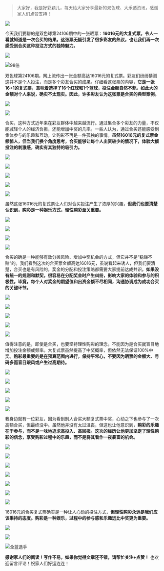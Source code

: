 > 大家好，我是好彩颖儿，每天给大家分享最新的双色球、大乐透资讯，感谢家人们点赞支持！

![](https://cdn.jsdelivr.net/gh/wangwenjie1314/PicCDN/2024-7-11/1720660897499-image.png)


今天我们要聊的是双色球第24106期中的一张晒票：**16016元的大复式票，令人一看就知道是一次合买的结果。这张票无疑引发了很多彩友的热议，也让我们再一次感受到合买这种投注方式的独特魅力。**


![](https://cdn.jsdelivr.net/gh/wangwenjie1314/PicCDN/2024-9-12/1726125550449-image.png)

![98倍](https://cdn.jsdelivr.net/gh/wangwenjie1314/PicCDN/2024-9-12/1726122052475-image.png)


双色球第24106期，网上流传出一张金额高达16016元的复式票。彩友们纷纷猜测这并不是个人投注，而是多个彩友合买的成果。仔细看这张票的内容，**它是一张16+1的复式票，意味着选择了16个红球和1个蓝球，投注金额自然不菲。如此大的金额对个人来说，确实不太现实。因此，许多彩友认为这张票是合买的典型案例。**

![](https://cdn.jsdelivr.net/gh/wangwenjie1314/PicCDN/2024-9-12/1726122316423-image.png)

![](https://cdn.jsdelivr.net/gh/wangwenjie1314/PicCDN/2024-9-12/1726122409191-image.png)

合买，这种方式近年来在彩友群体中越来越流行。通过集合多个彩友的力量，不仅能减轻个人的经济负担，还能增加中奖的几率。一些人认为，通过合买还能感受到集体参与的乐趣和互动，让购彩不再是一件孤独的事情。**虽然16016元的复式票金额惊人，但当我们换个角度思考，合买能够让每个人出资较少的情况下，体验大额投注的刺激感，确实有其独特的吸引力。**

![](https://cdn.jsdelivr.net/gh/wangwenjie1314/PicCDN/2024-9-12/1726122459795-image.png)


![](https://cdn.jsdelivr.net/gh/wangwenjie1314/PicCDN/2024-9-12/1726122630587-image.png)

![](https://cdn.jsdelivr.net/gh/wangwenjie1314/PicCDN/2024-9-12/1726122535819-image.png)

![](https://cdn.jsdelivr.net/gh/wangwenjie1314/PicCDN/2024-9-12/1726125721027-image.png)


![](https://cdn.jsdelivr.net/gh/wangwenjie1314/PicCDN/2024-9-12/1726125743186-image.png)


虽然这张16016元的复式票让人们对合买投注产生了浓厚的兴趣，**但我们也要清楚认识到，购彩是一种娱乐方式，理性购彩至关重要。**


![](https://cdn.jsdelivr.net/gh/wangwenjie1314/PicCDN/2024-9-12/1726125761725-image.png)


![](https://cdn.jsdelivr.net/gh/wangwenjie1314/PicCDN/2024-9-12/1726122255674-image.png)

![](https://cdn.jsdelivr.net/gh/wangwenjie1314/PicCDN/2024-9-12/1726122262624-image.png)



![](https://cdn.jsdelivr.net/gh/wangwenjie1314/PicCDN/2024-9-12/1726122249069-image.png)


合买的确是一种能够有效分摊风险、增加中奖机会的方式，但它并不是“稳赚不赔”的。我们看到这次的合买票金额高达16016元，虽说看起来诱人，但我们要清楚，合买也是有风险的，奖金的分配和投注策略都需要大家提前达成共识。**如果没有统一的规则和默契，很容易在分配奖金时产生纠纷，影响大家的体验和参与的积极性。毕竟，每个人对奖金的期望值和出资金额不尽相同，沟通协调成为成功合买的关键环节。**





![](https://cdn.jsdelivr.net/gh/wangwenjie1314/PicCDN/2024-9-12/1726122090077-image.png)

![](https://cdn.jsdelivr.net/gh/wangwenjie1314/PicCDN/2024-9-12/1726122181584-image.png)

![](https://cdn.jsdelivr.net/gh/wangwenjie1314/PicCDN/2024-9-12/1726122193102-image.png)

![](https://cdn.jsdelivr.net/gh/wangwenjie1314/PicCDN/2024-9-12/1726122187869-image.png)

![](https://cdn.jsdelivr.net/gh/wangwenjie1314/PicCDN/2024-9-12/1726122202836-image.png)

值得注意的是，即使是合买，也要坚持理性购彩的理念。不能因为是合买就盲目地增加投注金额或频率。大复式票虽然提高了中奖概率，但依然无法保证100%中奖。**购彩最重要的是在预算范围内进行，保持平常心，不要因为晒票的金额大、号码多而盲目跟风或产生过高期待。**



![](https://cdn.jsdelivr.net/gh/wangwenjie1314/PicCDN/2024-9-12/1726122345346-image.png)


![](https://cdn.jsdelivr.net/gh/wangwenjie1314/PicCDN/2024-9-12/1726122752016-image.png)


![](https://cdn.jsdelivr.net/gh/wangwenjie1314/PicCDN/2024-9-12/1726122792174-image.png)

![](https://cdn.jsdelivr.net/gh/wangwenjie1314/PicCDN/2024-9-12/1726122778215-image.png)

![](https://cdn.jsdelivr.net/gh/wangwenjie1314/PicCDN/2024-9-12/1726122766985-image.png)

我身边就有一位彩友，因为看到别人合买大额复式票中奖，心动之下也参与了一次高额合买，但最终没中。虽然他并没有太过沮丧，但这也让他意识到，**购彩的乐趣在于参与，而不是一味地追求高投入、高回报。这次的经历让他更加坚定了理性购彩的信念，享受购彩过程中的乐趣，而不是将其看作一夜暴富的机会。**



![](https://cdn.jsdelivr.net/gh/wangwenjie1314/PicCDN/2024-9-12/1726122213934-image.png)

![](https://cdn.jsdelivr.net/gh/wangwenjie1314/PicCDN/2024-9-12/1726125839808-image.png)

![](https://cdn.jsdelivr.net/gh/wangwenjie1314/PicCDN/2024-9-12/1726125831870-image.png)

![](https://cdn.jsdelivr.net/gh/wangwenjie1314/PicCDN/2024-9-12/1726125823951-image.png)



![](https://cdn.jsdelivr.net/gh/wangwenjie1314/PicCDN/2024-9-12/1726122223286-image.png)


![](https://cdn.jsdelivr.net/gh/wangwenjie1314/PicCDN/2024-9-12/1726122236151-image.png)

![](https://cdn.jsdelivr.net/gh/wangwenjie1314/PicCDN/2024-9-12/1726122078190-image.png)

16016元的合买复式票确实是一种让人心动的投注方式，**但理性购彩永远是我们应该秉持的态度。购彩是一种娱乐，过程中的参与感和乐趣远比中奖更为重要。**


![](https://cdn.jsdelivr.net/gh/wangwenjie1314/PicCDN/2024-9-12/1726125872562-image.png)

![](https://cdn.jsdelivr.net/gh/wangwenjie1314/PicCDN/2024-9-12/1726125863458-image.png)

![全蓝选手](https://cdn.jsdelivr.net/gh/wangwenjie1314/PicCDN/2024-9-12/1726125790173-image.png)


**感谢家人们的阅读！写作不易，如果你觉得文章还不错，请帮忙关注+点赞！** 也欢迎留言评论！祝家人们好运连连！














